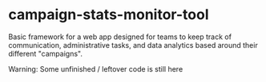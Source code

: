 # campaign-stats-monitor-tool
Basic framework for a web app designed for teams to keep track of communication, administrative tasks, and data analytics based around their different "campaigns".

Warning: Some unfinished / leftover code is still here
